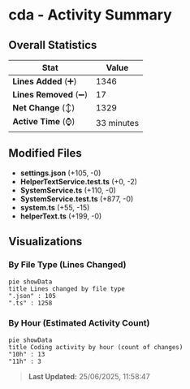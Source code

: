 # cda - Activity Summary 

## Overall Statistics

| Stat                   | Value                                                             |
| ---------------------- | ----------------------------------------------------------------- |
| **Lines Added** (➕)   | 1346                                          |
| **Lines Removed** (➖) | 17                                        |
| **Net Change** (↕)    | 1329                |
| **Active Time** (⌚)   | 33 minutes |


## Modified Files
- **settings.json** (+105, -0)
- **HelperTextService.test.ts** (+0, -2)
- **SystemService.ts** (+110, -0)
- **SystemService.test.ts** (+877, -0)
- **system.ts** (+55, -15)
- **helperText.ts** (+199, -0)

## Visualizations

### By File Type (Lines Changed)

```mermaid
pie showData
title Lines changed by file type
".json" : 105
".ts" : 1258
```

### By Hour (Estimated Activity Count)

```mermaid
pie showData
title Coding activity by hour (count of changes)
"10h" : 13
"11h" : 3
```


> **Last Updated:** 25/06/2025, 11:58:47